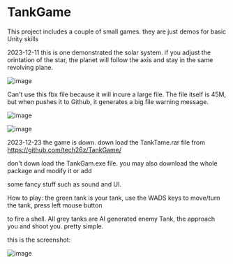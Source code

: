 # TankGame
This project includes a couple of small games. they are just demos for basic Unity skills

2023-12-11
this is one demonstrated the solar system. if you adjust the orintation of the star, the 
planet will follow the axis and stay in the same revolving plane.

![image](https://github.com/tech26z/tech26z.github.io/blob/main/Photo/pic9.jpg)

Can't use this fbx file because it will incure a large file. The file itself is 45M, but when pushes
it to Github, it generates a big file warning message.

![image](https://github.com/tech26z/tech26z.github.io/blob/main/Photo/pic10.jpg)

![image](https://github.com/tech26z/tech26z.github.io/blob/main/Photo/pic11.png)

2023-12-23 the game is down. down load the TankTame.rar file from https://github.com/tech26z/TankGame/

don't down load the TankGam.exe file. you may also download the whole package and modify it or add

some fancy stuff such as sound and UI. 

How to play: the green tank is your tank, use the WADS keys to move/turn the tank, press left mouse button

to fire a shell. All grey tanks are AI generated enemy Tank, the approach you and shoot you. pretty simple. 

this is the screenshot:

![image](https://github.com/tech26z/tech26z.github.io/blob/main/Photo/pic12.jpg)



